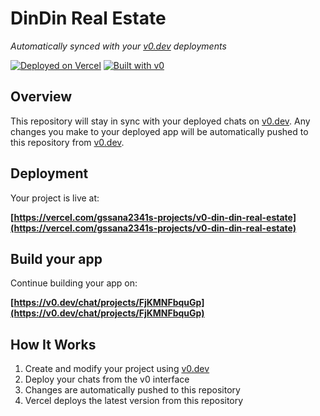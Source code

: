 # DinDin Real Estate

*Automatically synced with your [v0.dev](https://v0.dev) deployments*

[![Deployed on Vercel](https://img.shields.io/badge/Deployed%20on-Vercel-black?style=for-the-badge&logo=vercel)](https://vercel.com/gssana2341s-projects/v0-din-din-real-estate)
[![Built with v0](https://img.shields.io/badge/Built%20with-v0.dev-black?style=for-the-badge)](https://v0.dev/chat/projects/FjKMNFbquGp)

## Overview

This repository will stay in sync with your deployed chats on [v0.dev](https://v0.dev).
Any changes you make to your deployed app will be automatically pushed to this repository from [v0.dev](https://v0.dev).

## Deployment

Your project is live at:

**[https://vercel.com/gssana2341s-projects/v0-din-din-real-estate](https://vercel.com/gssana2341s-projects/v0-din-din-real-estate)**

## Build your app

Continue building your app on:

**[https://v0.dev/chat/projects/FjKMNFbquGp](https://v0.dev/chat/projects/FjKMNFbquGp)**

## How It Works

1. Create and modify your project using [v0.dev](https://v0.dev)
2. Deploy your chats from the v0 interface
3. Changes are automatically pushed to this repository
4. Vercel deploys the latest version from this repository